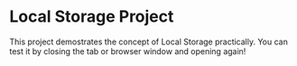# Local Storage Project
This project demostrates the concept of Local Storage practically. You can test it by closing the tab or browser window and opening again!